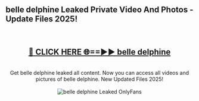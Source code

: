 <h2>belle delphine Leaked Private Video And Photos - Update Files 2025!</h2>
<br>
<div align="center">
<h2><a href="https://betterlinks.top/A2PfLJ" rel="nofollow">🔴 CLICK HERE 🌐==►► belle delphine</a></h2>
<br>
Get belle delphine leaked all content. Now you can access all videos and pictures of belle delphine. New Updated Files 2025!
<br>
<br>
<a href="https://betterlinks.top/A2PfLJ" rel="nofollow" data-target="animated-image.originalLink"><img src="https://i.imgur.com/dJHk4Zq.gif" alt="belle delphine Leaked  OnlyFans" style="max-width: 100%; display: inline-block;" data-target="animated-image.originalImage"></a>
</div>
<br>